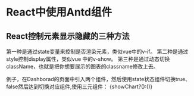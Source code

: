 # React中使用Antd组件

## React控制元素显示隐藏的三种方法

第一种是通过state变量来控制是否渲染元素，类似vue中的v-if。
第二种是通过style控制display属性，类似vue 中的v-show。
第三种是通过动态切换className，也就是把你想要展示的图表的classname修改上去。

   例子，在Dashborad的页面中引入两个组件，然后使用state状态组件切换true、false然后达到切换对应组件,使用三元组件：
   {showChart?(<char1/>):(<chart2/>)}
